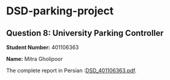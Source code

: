 # DSD-parking-project

## Question 8: University Parking Controller

**Student Number:** 401106363

**Name:** Mitra Gholipoor

The complete report in Persian :[DSD_401106363.pdf](./report.pdf).
